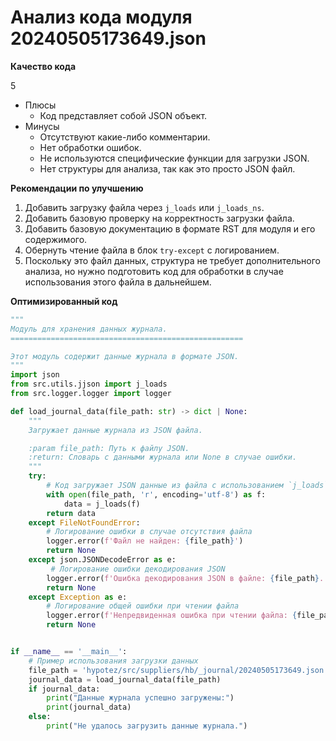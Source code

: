 # Анализ кода модуля 20240505173649.json

**Качество кода**

5
- Плюсы
    - Код представляет собой JSON объект.
- Минусы
    - Отсутствуют какие-либо комментарии.
    - Нет обработки ошибок.
    - Не используются специфические функции для загрузки JSON.
    - Нет структуры для анализа, так как это просто JSON файл.

**Рекомендации по улучшению**

1.  Добавить загрузку файла через `j_loads` или `j_loads_ns`.
2.  Добавить базовую проверку на корректность загрузки файла.
3.  Добавить базовую документацию в формате RST для модуля и его содержимого.
4.  Обернуть чтение файла в блок `try-except` с логированием.
5.  Поскольку это файл данных, структура не требует дополнительного анализа, но нужно подготовить код для обработки в случае использования этого файла в дальнейшем.

**Оптимизированный код**

```python
"""
Модуль для хранения данных журнала.
====================================================

Этот модуль содержит данные журнала в формате JSON.
"""
import json
from src.utils.jjson import j_loads
from src.logger.logger import logger

def load_journal_data(file_path: str) -> dict | None:
    """
    Загружает данные журнала из JSON файла.

    :param file_path: Путь к файлу JSON.
    :return: Словарь с данными журнала или None в случае ошибки.
    """
    try:
        # Код загружает JSON данные из файла с использованием `j_loads`
        with open(file_path, 'r', encoding='utf-8') as f:
            data = j_loads(f)
        return data
    except FileNotFoundError:
        # Логирование ошибки в случае отсутствия файла
        logger.error(f'Файл не найден: {file_path}')
        return None
    except json.JSONDecodeError as e:
         # Логирование ошибки декодирования JSON
        logger.error(f'Ошибка декодирования JSON в файле: {file_path}. Ошибка: {e}')
        return None
    except Exception as e:
        # Логирование общей ошибки при чтении файла
        logger.error(f'Непредвиденная ошибка при чтении файла: {file_path}. Ошибка: {e}')
        return None


if __name__ == '__main__':
    # Пример использования загрузки данных
    file_path = 'hypotez/src/suppliers/hb/_journal/20240505173649.json'
    journal_data = load_journal_data(file_path)
    if journal_data:
        print("Данные журнала успешно загружены:")
        print(journal_data)
    else:
        print("Не удалось загрузить данные журнала.")
```